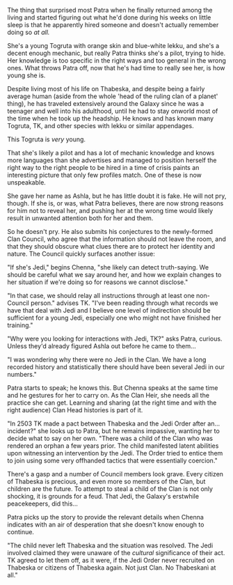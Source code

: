 The thing that surprised most Patra when he finally returned among the living
and started figuring out what he'd done during his weeks on little sleep is that
he apparently hired someone and doesn't actually remember doing so _at all._

She's a young Togruta with orange skin and blue-white lekku, and she's a decent
enough mechanic, but really Patra thinks she's a pilot, trying to hide. Her
knowledge is too specific in the right ways and too general in the wrong ones.
What throws Patra off, now that he's had time to really see her, is how young
she is.

Despite living most of his life on Thabeska, and despite being a fairly average
human (aside from the whole 'head of the ruling clan of a planet' thing), he has
traveled extensively around the Galaxy since he was a teenager and well into his
adulthood, until he had to stay onworld most of the time when he took up the
headship. He knows and has known many Togruta, TK, and other species with lekku
or similar appendages.

This Togruta is _very_ young.

That she's likely a pilot and has a lot of mechanic knowledge and knows more
languages than she advertises and managed to position herself the right way to
the right people to be hired in a time of crisis paints an interesting picture
that only few profiles match. One of these is now unspeakable.

She gave her name as Ashla, but he has little doubt it is fake. He will not pry,
though. If she is, or was, what Patra believes, there are now strong reasons for
him not to reveal her, and pushing her at the wrong time would likely result in
unwanted attention both for her and them.

So he doesn't pry. He also submits his conjectures to the newly-formed Clan
Council, who agree that the information should not leave the room, and that they
should obscure what clues there are to protect her identity and nature. The
Council quickly surfaces another issue:

"If she's Jedi," begins Chenna, "she likely can detect truth-saying. We should
be careful what we say around her, and how we explain changes to her situation
if we're doing so for reasons we cannot disclose."

"In that case, we should relay all instructions through at least one non-Council
person." advises TK. "I've been reading through what records we have that deal
with Jedi and I believe one level of indirection should be sufficient for a
young Jedi, especially one who might not have finished her training."

"Why were you looking for interactions with Jedi, TK?" asks Patra, curious.
Unless they'd already figured Ashla out before he came to them…

"I was wondering why there were no Jedi in the Clan. We have a long recorded
history and statistically there should have been several Jedi in our numbers."

Patra starts to speak; he knows this. But Chenna speaks at the same time and he
gestures for her to carry on. As the Clan Heir, she needs all the practice she
can get. Learning and sharing (at the right time and with the right audience)
Clan Head histories is part of it.

"In 2503 TK made a pact between Thabeska and the Jedi Order after an… incident?"
she looks up to Patra, but he remains impassive, wanting her to decide what to
say on her own. "There was a child of the Clan who was rendered an orphan a few
years prior. The child manifested latent abilities upon witnessing an
intervention by the Jedi. The Order tried to entice them to join using some very
offhanded tactics that were essentially coercion."

There's a gasp and a number of Council members look grave. Every citizen of
Thabeska is precious, and even more so members of the Clan, but children are the
future. To attempt to steal a child of the Clan is not only shocking, it is
grounds for a feud. That Jedi, the Galaxy's erstwhile peacekeepers, did this…

Patra picks up the story to provide the relevant details when Chenna indicates
with an air of desperation that she doesn't know enough to continue.

"The child never left Thabeska and the situation was resolved. The Jedi involved
claimed they were unaware of the _cultural_ significance of their act. TK agreed
to let them off, as it were, if the Jedi Order never recruited on Thabeska or
citizens of Thabeska again. Not just Clan. No Thabeskanì at all."
